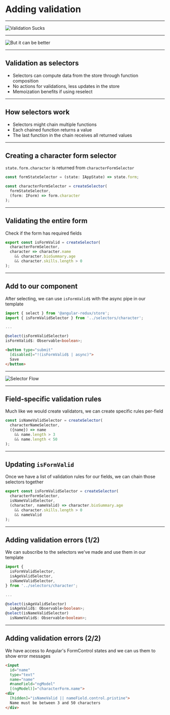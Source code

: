 # Adding validation

---

![Validation Sucks](content/images/tiamat.jpg "Validation Sucks")

---

![But it can be better](content/images/tiny-tiamat.jpg "https://www.facebook.com/MDDragons")

---

## Validation as selectors
- Selectors can compute data from the store through function composition
- No actions for validations, less updates in the store
- Memoization benefits if using reselect

---

## How selectors work
- Selectors might chain multiple functions
- Each chained function returns a value
- The last function in the chain receives all returned values 

---

## Creating a character form selector
`state.form.character` is returned from `characterFormSelector`

```ts
const formStateSelector = (state: IAppState) => state.form;

const characterFormSelector = createSelector(
  formStateSelector,
  (form: IForm) => form.character
);
```

---

## Validating the entire form
Check if the form has required fields

```ts
export const isFormValid = createSelector(
  characterFormSelector,
  character => character.name
    && character.bioSummary.age
    && character.skills.length > 0
);
```

---

## Add to our component

After selecting, we can use `isFormValid$` with the async pipe in our template

```ts
import { select } from '@angular-redux/store';
import { isFormValidSelector } from '../selectors/character';

...

@select(isFormValidSelector)
isFormValid$: Observable<boolean>;
```

```html
<button type="submit"
  [disabled]="!(isFormValid$ | async)">
  Save
</button>
```

---

![Selector Flow](content/images/selector-flow.png "Selector Flow")

---

## Field-specific validation rules
Much like we would create validators, we can create specific rules per-field

```ts
const isNameValidSelector = createSelector(
  characterNameSelector,
  ({name}) => name 
    && name.length > 3
    && name.length < 50
);
```

---

## Updating `isFormValid`
Once we have a list of validation rules for our fields, we can chain those selectors together

```ts
export const isFormValidSelector = createSelector(
  characterFormSelector,
  isNameValidSelector,
  (character, nameValid) => character.bioSummary.age
    && character.skills.length > 0  
    && nameValid
);
```

---

## Adding validation errors (1/2)
We can subscribe to the selectors we've made and use them in our template

```ts
import {
  isFormValidSelector,
  isAgeValidSelector,
  isNameValidSelector,
} from '../selectors/character';

...

@select(isAgeValidSelector)
  isAgeValid$: Observable<boolean>;
@select(isNameValidSelector)
  isNameValid$: Observable<boolean>;
```

---

## Adding validation errors (2/2)

We have access to Angular's FormControl states and we can us them to show error messages

```html
<input
  id="name"
  type="text"
  name="name"
  #nameField="ngModel"
  [(ngModel)]="characterForm.name">
<div
  [hidden]="isNameValid || nameField.control.pristine">
  Name must be between 3 and 50 characters
</div>
```
